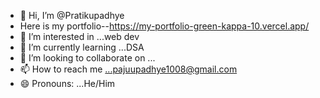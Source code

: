 - 👋 Hi, I’m @Pratikupadhye
- Here is my portfolio--https://my-portfolio-green-kappa-10.vercel.app/
- 👀 I’m interested in ...web dev
- 🌱 I’m currently learning ...DSA
- 💞️ I’m looking to collaborate on ...
- 📫 How to reach me ...pajuupadhye1008@gmail.com
- 😄 Pronouns: ...He/Him


<!---
Pratikupadhye18/Pratikupadhye18 is a ✨ special ✨ repository because its `README.md` (this file) appears on your GitHub profile.
You can click the Preview link to take a look at your changes.
--->
